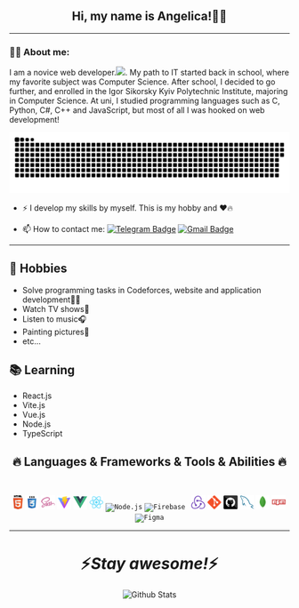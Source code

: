 <h2 align="center">Hi, my name is Angelica!👋😃</h2>

---

### :man_technologist: About me:

I am a novice web developer.<img src="https://media.giphy.com/media/WUlplcMpOCEmTGBtBW/giphy.gif" width="30px">. My path to IT started back in school, where my favorite subject was Computer Science. After school, I decided to go further, and enrolled in the Igor Sikorsky Kyiv Polytechnic Institute, majoring in Computer Science. At uni, I studied programming languages such as C, Python, C#, C++ and JavaScript, but most of all I was hooked on web development!

<p align="center">
 <img width="600" src="assets/github-snake.svg" alt="snake"/>
</p>

- :zap: I develop my skills by myself. This is my hobby and ❤️🔥

- :mailbox: How to contact me: [![Telegram Badge](https://img.shields.io/badge/-Angelika-blue?style=flat&logo=Telegram&logoColor=white)](https://t.me/Sosiska0v0test) [![Gmail Badge](https://img.shields.io/badge/-Gmail-red?style=flat&logo=Gmail&logoColor=white)](mailto:Likusik1312@ukr.net)

---

## 🧸 Hobbies
  - Solve programming tasks in Codeforces, website and application development👾🧩<br>
  - Watch TV shows🎥<br>
  - Listen to music🎧<br>
  - Painting pictures🎨
  - etc...


## 📚 Learning
  - React.js
  - Vite.js
  - Vue.js
  - Node.js
  - TypeScript

    
<h2 align="center">🔥 Languages & Frameworks & Tools & Abilities 🔥</h2>
<br>
<p align="center">
  <code><img title="HTML5" height="25" src="images/html5.svg"></code>
  <code><img title="CSS" height="25" src="images/css.svg"></code>
  <code><img title="SASS" height="25" src="images/sass.svg"></code>
  <code><img title="Vite" height="25" src="images/vite-svgrepo-com.svg"></code>
  <code><img title="Vue" height="25" src="images/vue.png"></code>
  <code><img title="React" height="25" src="images/react-original.svg"></code>
  <code><img title="Node.js" height="25" src="https://raw.githubusercontent.com/rahul-jha98/github_readme_icons/main/language_and_tools/square/node/node.svg"></code>
  <code><img title="Firebase" height="25" src="https://raw.githubusercontent.com/rahul-jha98/github_readme_icons/main/language_and_tools/square/firebase/firebase.svg"/> </code>
  <code><img title="Redux" height="25" src="images/redux.svg"></code>
  <code><img title="Git" height="25" src="images/git-original.svg"></code>
  <code><img title="GitHub" height="25" src="images/github.svg"></code>
  <code><img title="MySQL" height="25" src="images/mysql.svg"></code>
  <code><img title="mongodb" height="25" src="https://raw.githubusercontent.com/devicons/devicon/master/icons/mongodb/mongodb-original.svg"></code>
  <code><img title="npm" height="25" src="images/npm.svg"></code>
  <code><img title="Figma" height="25" src="https://raw.githubusercontent.com/rahul-jha98/github_readme_icons/main/language_and_tools/square/figma/figma.svg" /></code>
</p>
<hr>

<h1 align='center'>⚡️<i>Stay awesome!</i>⚡️</h1>

<p align="center">
        <img src="https://raw.githubusercontent.com/mayhemantt/mayhemantt/Update/svg/Bottom.svg" alt="Github Stats" />
</p>
